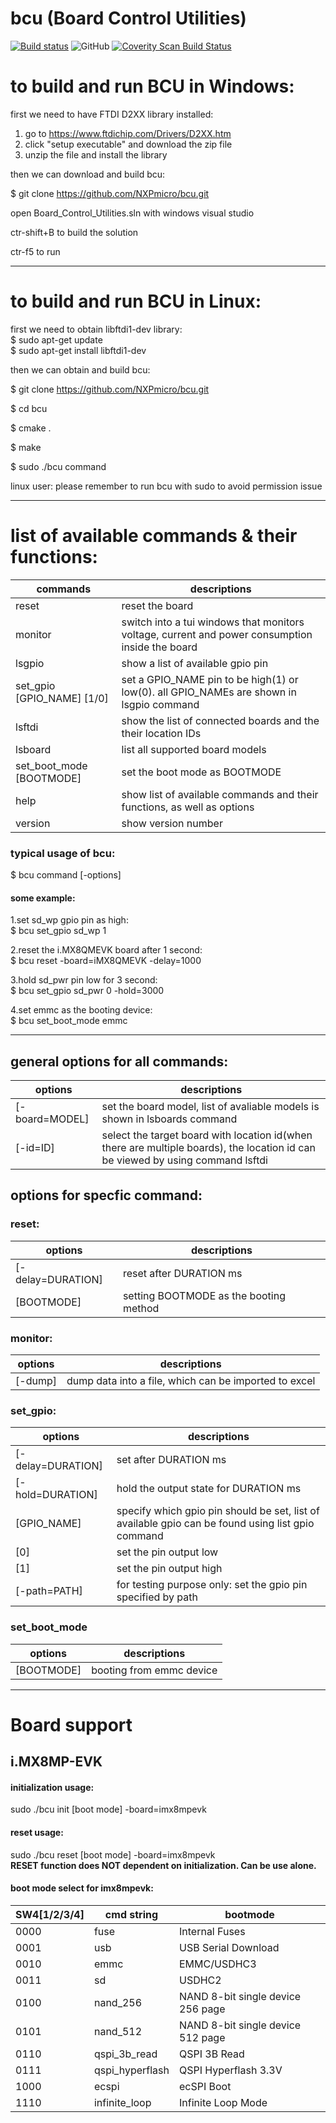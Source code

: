 # bcu (Board Control Utilities)

[![Build status](https://ci.appveyor.com/api/projects/status/github/NXPmicro/bcu?svg=true)](https://ci.appveyor.com/project/nxpfrankli/bcu)
![GitHub](https://img.shields.io/github/license/NXPmicro/bcu.svg)
[![Coverity Scan Build Status](https://scan.coverity.com/projects/18825/badge.svg)](https://scan.coverity.com/projects/nxpmicro-bcu)

# to build and run BCU in Windows:  

first we need to have FTDI D2XX library installed:  

1. go to https://www.ftdichip.com/Drivers/D2XX.htm  
2. click "setup executable" and download the zip file  
3. unzip the file and install the library  

then we can download and build bcu:  

$ git clone https://github.com/NXPmicro/bcu.git  

open Board_Control_Utilities.sln with windows visual studio  

ctr-shift+B to build the solution  

ctr-f5 to run  

____________________________________________________________________
  # to build and run BCU in Linux:  

first we need to obtain libftdi1-dev library:  
$ sudo apt-get update  
$ sudo apt-get install libftdi1-dev  

then we can obtain and build bcu:  

$ git clone https://github.com/NXPmicro/bcu.git 

$ cd bcu  

$ cmake .  

$ make  

$ sudo ./bcu command  

linux user: please remember to run bcu with sudo to avoid permission issue  

_____________________________________________________________________


# list of available commands & their functions:  

| commands                   | descriptions                                                 |
| -------------------------- | ------------------------------------------------------------ |
| reset                      | reset the board                                              |
| monitor                    | switch into a tui windows that monitors voltage, current and power consumption inside the board |
| lsgpio                     | show a list of available gpio pin                            |
| set_gpio [GPIO_NAME] [1/0] | set a GPIO_NAME pin to be high(1) or low(0). all GPIO_NAMEs are shown in lsgpio command |
| lsftdi                     | show the list of connected boards and the their location IDs |
| lsboard                    | list all supported board models                              |
| set_boot_mode [BOOTMODE]   | set the boot mode as BOOTMODE                                |
| help                       | show list of available commands and their functions, as well as options |
| version                    | show version number                                          |

### typical usage of bcu:  

$ bcu command [-options]   

#### some example:  

1.set sd_wp gpio pin as high:  
$ bcu set_gpio sd_wp 1  

2.reset the i.MX8QMEVK board after 1 second:  
$ bcu reset -board=iMX8QMEVK -delay=1000  

3.hold sd_pwr pin low for 3 second:  
$ bcu set_gpio sd_pwr 0 -hold=3000  

4.set emmc as the booting device:  
$ bcu set_boot_mode emmc  

___________________________________________________________________________________________________

## general options for all commands:
| options        | descriptions                                                 |
| -------------- | ------------------------------------------------------------ |
| [-board=MODEL] | set the board model, list of avaliable models is shown in lsboards command |
| [-id=ID]       | select the target board with location id(when there are multiple boards), the location id can be viewed by using command lsftdi |

## options for specfic command:  
### reset:  
| options           | descriptions                           |
| ----------------- | -------------------------------------- |
| [-delay=DURATION] | reset after DURATION ms                |
| [BOOTMODE]        | setting BOOTMODE as the booting method |

### monitor:  
| options | descriptions                                          |
| ------- | ----------------------------------------------------- |
| [-dump] | dump data into a file, which can be imported to excel |

### set_gpio: 
| options           | descriptions                                                 |
| ----------------- | ------------------------------------------------------------ |
| [-delay=DURATION] | set after DURATION ms                                        |
| [-hold=DURATION]  | hold the output state for DURATION ms                        |
| [GPIO_NAME]       | specify which gpio pin should be set, list of available gpio can be found using list gpio command |
| [0]               | set the pin output low                                       |
| [1]               | set the pin output high                                      |
| [-path=PATH]      | for testing purpose only: set the gpio pin specified by path |

### set_boot_mode
| options    | descriptions             |
| ---------- | ------------------------ |
| [BOOTMODE] | booting from emmc device |

_______________________________________________________________________________________________________

# **Board support**

## i.MX8MP-EVK

#### initialization usage:

sudo ./bcu init [boot mode] -board=imx8mpevk  

#### reset usage:

sudo ./bcu reset [boot mode] -board=imx8mpevk  
**RESET function does NOT dependent on initialization. Can be use alone.**  

#### boot mode select for imx8mpevk:

| SW4[1/2/3/4] | cmd string      | bootmode                          |
| ------------ | --------------- | --------------------------------- |
| 0000         | fuse            | Internal Fuses                    |
| 0001         | usb             | USB Serial Download               |
| 0010         | emmc            | EMMC/USDHC3                       |
| 0011         | sd              | USDHC2                            |
| 0100         | nand_256        | NAND 8-bit single device 256 page |
| 0101         | nand_512        | NAND 8-bit single device 512 page |
| 0110         | qspi_3b_read    | QSPI 3B Read                      |
| 0111         | qspi_hyperflash | QSPI Hyperflash 3.3V              |
| 1000         | ecspi           | ecSPI Boot                        |
| 1110         | infinite_loop   | Infinite Loop Mode                |